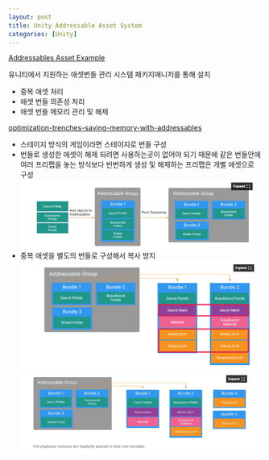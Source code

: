 ```yaml
---
layout: post
title: Unity Addressable Asset System
categories: [Unity]
---
```


[Addressables Asset Example](https://github.com/SooWanKim/SoowanAddressablesAsset)

유니티에서 지원하는 애셋번들 관리 시스템
패키지매니저를 통해 설치


- 중복 애셋 처리
- 애셋 번들 의존성 처리
- 애셋 번들 메모리 관리 및 해제

[optimization-trenches-saving-memory-with-addressables](https://blog.unity.com/technology/tales-from-the-optimization-trenches-saving-memory-with-addressables)


- 스테이지 방식의 게임이라면 스테이지로 번들 구성
- 번들로 생성한 애셋이 해제 되려면 사용하는곳이 없어야 되기 때문에 같은 번들안에 여러 프리팹을 놓는 방식보다 빈번하게 생성 및 해제하는 프리팹은 개별 애셋으로 구성
![](/assets/images/2022-05-17-Unity%20Addressable%20Asset%20Demo/2022-05-17-13-18-34.png)
- 중복 애셋을 별도의 번들로 구성해서 복사 방지
![](/assets/images/2022-05-17-Unity%20Addressable%20Asset%20Demo/2022-05-17-13-20-02.png)
![](/assets/images/2022-05-17-Unity%20Addressable%20Asset%20Demo/2022-05-17-13-20-19.png)